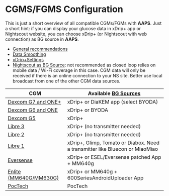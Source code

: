 # CGMS/FGMS Configuration

This is just a short overview of all compatible CGMs/FGMs with **AAPS**.
Just a short hint: if you can display your glucose data in xDrip+ app or Nightscout website, you can choose xDrip+ (or Nightscout with web connection) as BG source in **AAPS**.

* [General recommendations](../CompatibleCgms/GeneralCGMRecommendation.md)
* [Data Smoothing](../CompatibleCgms/SmoothingBloodGlucoseData.md)
* [xDrip+Settings](../CompatibleCgms/xDrip.md)
* [Nightscout as BG Source](../CompatibleCgms/CgmNightscoutUpload.md): not recommended as closed loop relies on mobile data / Wi-Fi coverage in this case. CGM data will only be received if there is an online connection to your NS site. Better use local broadcast from one of the other CGM data sources.

| CGM                                                   | Available [BG Sources](#Config-Builder-bg-source)                            |
|-------------------------------------------------------|------------------------------------------------------------------------------|
| [Dexcom G7 and ONE+](../CompatibleCgms/DexcomG7.md)   | xDrip+ or DiaKEM app (select BYODA)                                          |
| [Dexcom G6 and ONE](../CompatibleCgms/DexcomG6.md)    | xDrip+ or BYODA                                                              |
| [Dexcom G5](../CompatibleCgms/DexcomG5.md)            | xDrip+                                                                       |
| [Libre 3](../CompatibleCgms/Libre3.md)                | xDrip+ (no transmitter needed)                                               |
| [Libre 2](../CompatibleCgms/Libre2.md)                | xDrip+ (no transmitter needed)                                               |
| [Libre 1](../CompatibleCgms/Libre1.md)                | xDrip+, Glimp, Tomato or Diabox. Need a transmitter like Bluecon or MiaoMiao |
| [Eversense](../CompatibleCgms/Eversense.md)           | xDrip+ or ESEL/Eversense patched App + MM640g                                |
| [Enlite (MM640G/MM630G)](../CompatibleCgms/MM640g.md) | xDrip+ or MM640g + 600SeriesAndroidUploader App                              |
| [PocTech](../CompatibleCgms/PocTech.md)               | PocTech                                                                      |